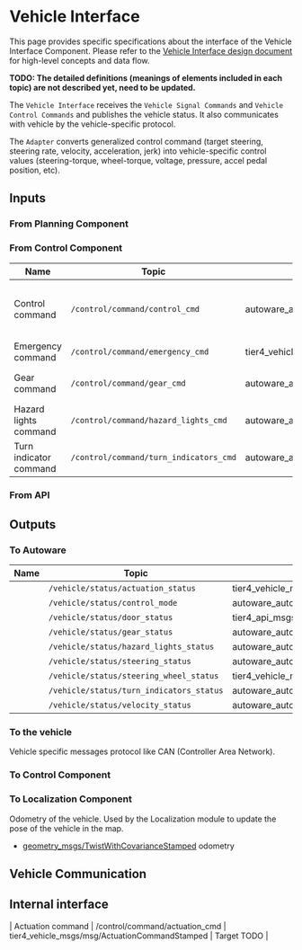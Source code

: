 # Vehicle Interface

This page provides specific specifications about the interface of the Vehicle Interface Component. Please refer to the [Vehicle Interface design document](../../autoware-architecture/vehicle/) for high-level concepts and data flow.

**TODO: The detailed definitions (meanings of elements included in each topic) are not described yet, need to be updated.**

The `Vehicle Interface` receives the `Vehicle Signal Commands` and `Vehicle Control Commands` and publishes the vehicle status. It also communicates with vehicle by the vehicle-specific protocol.

The `Adapter` converts generalized control command (target steering, steering rate, velocity, acceleration, jerk) into vehicle-specific control values (steering-torque, wheel-torque, voltage, pressure, accel pedal position, etc).

## Inputs

### From Planning Component
### From Control Component

| Name                    | Topic                           | Type                                                                                                                                      | Description                                        |
| ----------------------- | ------------------------------- | ----------------------------------------------------------------------------------------------------------------------------------------- | -------------------------------------------------- |
| Control command | `/control/command/control_cmd` | autoware_auto_control_msgs/msg/AckermannControlCommand | Target control of the vehicle (steering, velocity, ...) |
| Emergency command | `/control/command/emergency_cmd` | tier4_vehicle_msgs/msg/VehicleEmergencyStamped | TODO |
| Gear command | `/control/command/gear_cmd` | autoware_auto_vehicle_msgs/msg/GearCommand | Target gear of the vehicle |
| Hazard lights command | `/control/command/hazard_lights_cmd` | autoware_auto_vehicle_msgs/msg/HazardLightsCommand | Control of hazard lights |
| Turn indicator command | `/control/command/turn_indicators_cmd` | autoware_auto_vehicle_msgs/msg/TurnIndicatorsCommand | Control of turn signals |


### From API

## Outputs

### To Autoware

| Name                    | Topic                           | Type                                                                                                                                      | Description                                        |
| ----------------------- | ------------------------------- | ----------------------------------------------------------------------------------------------------------------------------------------- | -------------------------------------------------- |
| | `/vehicle/status/actuation_status` | tier4_vehicle_msgs/msg/ActuationStatusStamped | TODO |
| | `/vehicle/status/control_mode` | autoware_auto_vehicle_msgs/msg/ControlModeReport | TODO |
| | `/vehicle/status/door_status` | tier4_api_msgs/msg/DoorStatus | TODO |
| | `/vehicle/status/gear_status` | autoware_auto_vehicle_msgs/msg/GearReport | TODO |
| | `/vehicle/status/hazard_lights_status` | autoware_auto_vehicle_msgs/msg/HazardLightsReport | TODO |
| | `/vehicle/status/steering_status` | autoware_auto_vehicle_msgs/msg/SteeringReport | TODO |
| | `/vehicle/status/steering_wheel_status` | tier4_vehicle_msgs/msg/SteeringWheelStatusStamped | TODO |
| | `/vehicle/status/turn_indicators_status` | autoware_auto_vehicle_msgs/msg/TurnIndicatorsReport | TODO |
| | `/vehicle/status/velocity_status` | autoware_auto_vehicle_msgs/msg/VelocityReport | TODO |

### To the vehicle

Vehicle specific messages protocol like CAN (Controller Area Network).


### To Control Component

### To Localization Component

Odometry of the vehicle. Used by the Localization module to update the pose of the vehicle in the map.

- [geometry_msgs/TwistWithCovarianceStamped](https://docs.ros.org/en/melodic/api/geometry_msgs/html/msg/TwistWithCovarianceStamped.html) odometry


## Vehicle Communication

## Internal interface

| Actuation command | /control/command/actuation_cmd | tier4_vehicle_msgs/msg/ActuationCommandStamped | Target TODO |